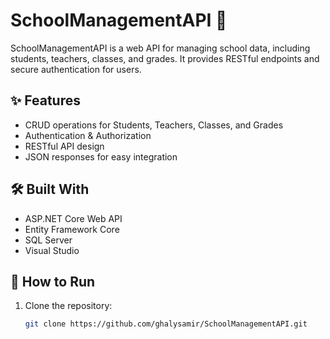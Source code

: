 # SchoolManagementAPI 🏫

SchoolManagementAPI is a web API for managing school data, including students, teachers, classes, and grades. It provides RESTful endpoints and secure authentication for users.

## ✨ Features
- CRUD operations for Students, Teachers, Classes, and Grades
- Authentication & Authorization
- RESTful API design
- JSON responses for easy integration

## 🛠 Built With
- ASP.NET Core Web API
- Entity Framework Core
- SQL Server
- Visual Studio

## 🚀 How to Run
1. Clone the repository:
   ```bash
   git clone https://github.com/ghalysamir/SchoolManagementAPI.git
